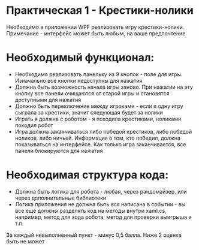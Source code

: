 # Практическая 1 - Крестики-нолики
Необходимо в приложении WPF реализовать игру крестики-нолики. Примечание - интерфейс может быть любым, на ваше предпочтение

# Необходимый функционал:
*   Необходимо реализовать панельку из 9 кнопок - поле для игры. Изначально все кнопки недоступны для нажатия
*   Должна быть возможность начала игры заново. При нажатии на эту кнопку все панели очищаются от старой игры и становятся доступными для нажатия
*   Должно быть переключение между игроками - если я одну игру сыграла за крестики, значит следующая будет за нолики
*   Играть я должна с роботом - я походила крестиками, ноликами походил робот
*   Игра должна заканчиваться либо победой крестиков, либо победой ноликов, либо ничьей. Информация о том, кто победил, должна показываться на интерфейсе. Как только игра заканчивается, все панели блокируются для нажатия
# Необходимая структура кода:
*   Должна быть логика для робота - любая, через рандомайзер, или через дополнительные библиотеки
*   Логика приложения не должна быть _вся_ написана в событии - вы все еще должны разделять код на методы внутри xaml.cs, например, метод для хода робота, метод для проверки выигрыша и т.п.

 За каждый невыполненный пункт - минус 0,5 балла. Ниже 2 оценка быть не может
